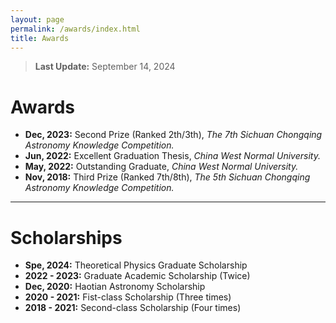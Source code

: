 ```yaml
---
layout: page
permalink: /awards/index.html
title: Awards
---
```


> **Last Update:** September 14, 2024

# Awards

-  **Dec, 2023:** Second Prize (Ranked 2th/3th),  *The 7th Sichuan Chongqing Astronomy Knowledge Competition.*
-  **Jun, 2022:** Excellent Graduation Thesis, *China West Normal University.*
-  **May, 2022:** Outstanding Graduate, *China West Normal University.*
-  **Nov, 2018:** Third Prize (Ranked 7th/8th),  *The 5th Sichuan Chongqing Astronomy Knowledge Competition.* 

---

# Scholarships

-  **Spe, 2024:** Theoretical Physics Graduate Scholarship
-  **2022 - 2023:** Graduate Academic Scholarship (Twice)
-  **Dec, 2020:** Haotian Astronomy Scholarship
-  **2020 - 2021:** Fist-class Scholarship (Three times)
-  **2018 - 2021:** Second-class Scholarship (Four times)